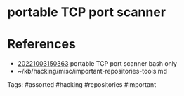 # portable TCP port scanner

# References
- [20221003150363](/zet/20221003150363/README.md) portable TCP port scanner bash only
- ~/kb/hacking/misc/important-repositories-tools.md

Tags:
    #assorted #hacking #repositories #important
